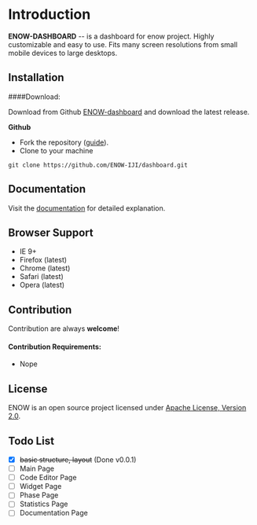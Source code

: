 Introduction
============




**ENOW-DASHBOARD** -- is a dashboard for enow project. Highly customizable and easy to use. Fits many screen resolutions from small mobile devices to large desktops.



Installation
------------

####Download:

Download from Github [ ENOW-dashboard](https://github.com/ENOW-IJI/dashboard/) and download the latest release.


**Github**

- Fork the repository ([guide](https://help.github.com/articles/fork-a-repo/)).
- Clone to your machine
```
git clone https://github.com/ENOW-IJI/dashboard.git
```

Documentation
-------------
Visit the [documentation](https://idont.have.url) for detailed explanation.

Browser Support
---------------
- IE 9+
- Firefox (latest)
- Chrome (latest)
- Safari (latest)
- Opera (latest)

Contribution
------------
Contribution are always **welcome**!

#### Contribution Requirements:

- Nope


License
-------
ENOW is an open source project licensed under [Apache License, Version 2.0](https://opensource.org/licenses/Apache-2.0).

Todo List
---------
- [x] ~~basic structure, layout~~ (Done v0.0.1)
- [ ] Main Page
- [ ] Code Editor Page
- [ ] Widget Page
- [ ] Phase Page
- [ ] Statistics Page
- [ ] Documentation Page
